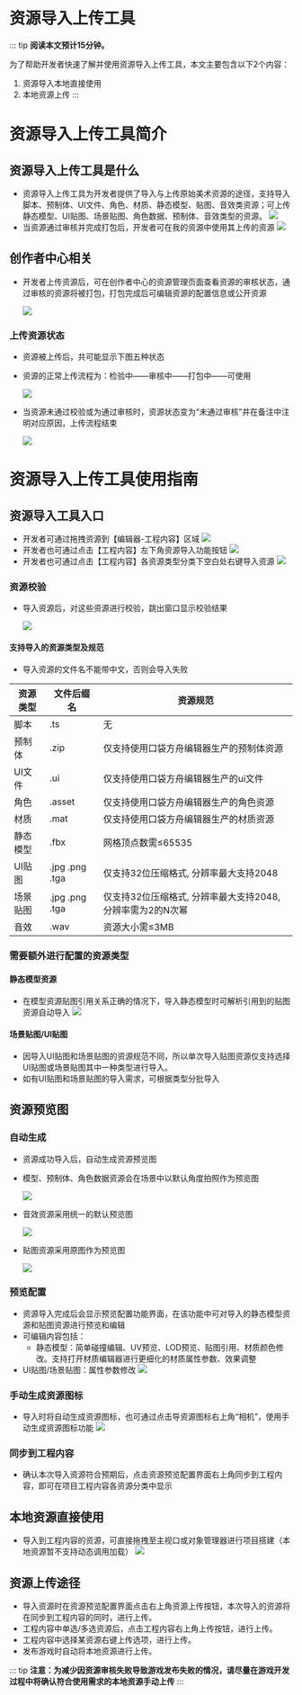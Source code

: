# 资源导入上传工具

::: tip **阅读本文预计15分钟。**

为了帮助开发者快速了解并使用资源导入上传工具，本文主要包含以下2个内容：

1. 资源导入本地直接使用
2. 本地资源上传
:::

# 资源导入上传工具简介
## 资源导入上传工具是什么

* 资源导入上传工具为开发者提供了导入与上传原始美术资源的途径，支持导入脚本、预制体、UI文件、角色、材质、静态模型、贴图、音效类资源；可上传静态模型、UI贴图、场景贴图、角色数据、预制体、音效类型的资源。
  ![](https://cdn.233xyx.com/1684487024901_218.PNG)
* 当资源通过审核并完成打包后，开发者可在我的资源中使用其上传的资源
  ![](https://cdn.233xyx.com/1684487024939_297.PNG)

## 创作者中心相关

* 开发者上传资源后，可在创作者中心的资源管理页面查看资源的审核状态，通过审核的资源将被打包，打包完成后可编辑资源的配置信息或公开资源

  ![](https://cdn.233xyx.com/1686550098361_374.png)
### 上传资源状态

* 资源被上传后，共可能显示下图五种状态
* 资源的正常上传流程为：检验中——审核中——打包中——可使用

  ![](https://cdn.233xyx.com/athena/online/7b90ea94a40b4ecaab73a41f20d3e062_12740286.webp)

* 当资源未通过校验或为通过审核时，资源状态变为“未通过审核”并在备注中注明对应原因，上传流程结束

  ![](https://cdn.233xyx.com/athena/online/a2d4a6683c324baf9904ad4bb16af2bf_12740287.webp)

# 资源导入上传工具使用指南

## 资源导入工具入口

* 开发者可通过拖拽资源到【编辑器-工程内容】区域
  ![](https://cdn.233xyx.com/athena/pre/75741be326b145bc92b3562a7e119795_127204.webp)
* 开发者也可通过点击【工程内容】左下角资源导入功能按钮
  ![](https://cdn.233xyx.com/athena/pre/d4e8fd1383244b38b1938bf33ca18c4f_127205.webp)
* 开发者也可通过点击【工程内容】各资源类型分类下空白处右键导入资源
  ![](https://cdn.233xyx.com/athena/pre/f69c1ff0e7b741f2a65ac46353dd07ec_127206.webp)

### 资源校验

* 导入资源后，对这些资源进行校验，跳出窗口显示校验结果

  ![](https://cdn.233xyx.com/1684487024865_412.PNG)

#### 支持导入的资源类型及规范
* 导入资源的文件名不能带中文，否则会导入失败

|资源类型|文件后缀名|资源规范|
|----------|----------|----------|
|脚本|.ts|无|
|预制体|.zip|仅支持使用口袋方舟编辑器生产的预制体资源|
|UI文件|.ui|仅支持使用口袋方舟编辑器生产的ui文件|
|角色|.asset|仅支持使用口袋方舟编辑器生产的角色资源|
|材质|.mat|仅支持使用口袋方舟编辑器生产的材质资源|
|静态模型|.fbx|网格顶点数需≤65535|
|UI贴图|.jpg  .png  .tga|仅支持32位压缩格式, 分辨率最大支持2048|
|场景贴图|.jpg  .png  .tga|仅支持32位压缩格式, 分辨率最大支持2048, 分辨率需为2的N次幂|
|音效|.wav|资源大小需≤3MB|

### 需要额外进行配置的资源类型

#### 静态模型资源

* 在模型资源贴图引用关系正确的情况下，导入静态模型时可解析引用到的贴图资源自动导入
  ![](https://cdn.233xyx.com/athena/pre/ab18b7d9d1184484a9cc01a1fdbf0124_127207.webp)

#### 场景贴图/UI贴图

* 因导入UI贴图和场景贴图的资源规范不同，所以单次导入贴图资源仅支持选择UI贴图或场景贴图其中一种类型进行导入。
* 如有UI贴图和场景贴图的导入需求，可根据类型分批导入


## 资源预览图

### 自动生成

* 资源成功导入后，自动生成资源预览图
* 模型、预制体、角色数据资源会在场景中以默认角度拍照作为预览图

  ![](https://cdn.233xyx.com/1684487025056_691.png)

* 音效资源采用统一的默认预览图

  ![](https://cdn.233xyx.com/1684487024978_894.png)

* 贴图资源采用原图作为预览图

  ![](https://cdn.233xyx.com/1684487025268_729.png)

### 预览配置

* 资源导入完成后会显示预览配置功能界面，在该功能中可对导入的静态模型资源和贴图资源进行预览和编辑
* 可编辑内容包括：
  - 静态模型：简单碰撞编辑、UV预览、LOD预览、贴图引用、材质颜色修改。支持打开材质编辑器进行更细化的材质属性参数、效果调整
* UI贴图/场景贴图：属性参数修改
  ![](https://cdn.233xyx.com/athena/pre/f51ab51eb79e4231b3b58556328157f9_127208.webp)

### 手动生成资源图标

* 导入时将自动生成资源图标，也可通过点击导资源图标右上角“相机”，使用手动生成资源图标功能
  ![](https://cdn.233xyx.com/athena/pre/647163cfce9f4d848514d14eaf5228fe_127209.webp)

### 同步到工程内容
* 确认本次导入资源符合预期后，点击资源预览配置界面右上角同步到工程内容，即可在项目工程内容各资源分类中显示

## 本地资源直接使用

* 导入到工程内容的资源，可直接拖拽至主视口或对象管理器进行项目搭建（本地资源暂不支持动态调用加载）
  ![](https://cdn.233xyx.com/athena/pre/c9720c7647b845728c14c0e1e8022a59_127210.webp)

## 资源上传途径

* 导入资源时在资源预览配置界面点击右上角资源上传按钮，本次导入的资源将在同步到工程内容的同时，进行上传。
* 工程内容中单选/多选资源后，点击工程内容右上角上传按钮，进行上传。
* 工程内容中选择某资源右键上传选项，进行上传。
* 发布游戏时自动将本地资源进行上传。

::: tip **注意：为减少因资源审核失败导致游戏发布失败的情况，请尽量在游戏开发过程中将确认符合使用需求的本地资源手动上传**
:::
